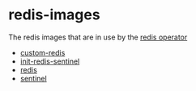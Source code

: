 # redis-images
The redis images that are in use by the [redis operator](https://github.com/MaayanMordehai/redis-operator)

- [custom-redis](custom-redis/README.md)
- [init-redis-sentinel](init-redis-sentinel/README.md)
- [redis](redis/README.md)
- [sentinel](sentinel.README.md)
